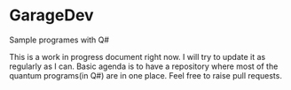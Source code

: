# GarageDev
Sample programes with Q#

This is a work in progress document right now. I will try to update it as regularly as I can.
Basic agenda is to have a repository where most of the quantum programs(in Q#) are in one place.
Feel free to raise pull requests.
